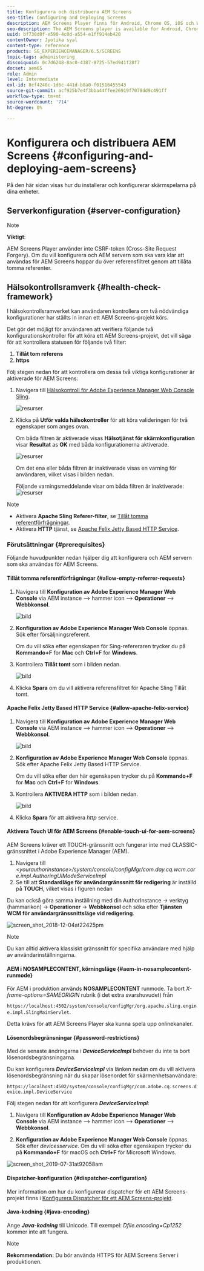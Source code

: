 ```yaml
---
title: Konfigurera och distribuera AEM Screens
seo-title: Configuring and Deploying Screens
description: AEM Screens Player finns för Android, Chrome OS, iOS och Windows. Den här sidan beskriver konfiguration och distribution av AEM Screens och sammanfattar även riktlinjerna för maskinvaruval för spelarenhet.
seo-description: The AEM Screens player is available for Android, Chrome OS, iOS, and Windows. This page describes the configuration and deployment of AEM Screens and also summarizes the h/w selection guidelines for player device.
uuid: bf730d0f-e590-4c0d-a554-e1ff914eb420
contentOwner: Jyotika syal
content-type: reference
products: SG_EXPERIENCEMANAGER/6.5/SCREENS
topic-tags: administering
discoiquuid: 0c7d6248-8ac0-4387-8725-57ed941f28f7
docset: aem65
role: Admin
level: Intermediate
exl-id: 8cf4240c-1d6c-441d-b8a0-f01516455543
source-git-commit: acf925b7e4f3bba44ffee26919f7078dd9c491ff
workflow-type: tm+mt
source-wordcount: '714'
ht-degree: 0%

---
```


# Konfigurera och distribuera AEM Screens {#configuring-and-deploying-aem-screens}

På den här sidan visas hur du installerar och konfigurerar skärmspelarna på dina enheter.

## Serverkonfiguration {#server-configuration}

>[!NOTE]
>
>**Viktigt**:
>
>AEM Screens Player använder inte CSRF-token (Cross-Site Request Forgery). Om du vill konfigurera och AEM servern som ska vara klar att användas för AEM Screens hoppar du över referensfiltret genom att tillåta tomma referenter.

## Hälsokontrollsramverk {#health-check-framework}

I hälsokontrollsramverket kan användaren kontrollera om två nödvändiga konfigurationer har ställts in innan ett AEM Screens-projekt körs.

Det gör det möjligt för användaren att verifiera följande två konfigurationskontroller för att köra ett AEM Screens-projekt, det vill säga för att kontrollera statusen för följande två filter:

1. **Tillåt tom referens**
2. **https**

Följ stegen nedan för att kontrollera om dessa två viktiga konfigurationer är aktiverade för AEM Screens:

1. Navigera till [Hälsokontroll för Adobe Experience Manager Web Console Sling](http://localhost:4502/system/console/healthcheck?tags=screensconfigs&amp;overrideGlobalTimeout=).

   ![resurser](assets/health-check1.png)


2. Klicka på **Utför valda hälsokontroller** för att köra valideringen för två egenskaper som anges ovan.

   Om båda filtren är aktiverade visas **Hälsotjänst för skärmkonfiguration** visar **Resultat** as **OK** med båda konfigurationerna aktiverade.

   ![resurser](assets/health-check2.png)

   Om det ena eller båda filtren är inaktiverade visas en varning för användaren, vilket visas i bilden nedan.

   Följande varningsmeddelande visar om båda filtren är inaktiverade:
   ![resurser](assets/health-check3.png)

>[!NOTE]
>
>* Aktivera **Apache Sling Referer-filter**, se [Tillåt tomma referentförfrågningar](/help/user-guide/configuring-screens-introduction.md#allow-empty-referrer-requests).
>* Aktivera **HTTP** tjänst, se [Apache Felix Jetty Based HTTP Service](/help/user-guide/configuring-screens-introduction.md#allow-apache-felix-service).


### Förutsättningar {#prerequisites}

Följande huvudpunkter nedan hjälper dig att konfigurera och AEM servern som ska användas för AEM Screens.

#### Tillåt tomma referentförfrågningar {#allow-empty-referrer-requests}

1. Navigera till **Konfiguration av Adobe Experience Manager Web Console** via AEM instance —> hammer icon —> **Operationer** —> **Webbkonsol**.

   ![bild](assets/config/empty-ref1.png)

1. **Konfiguration av Adobe Experience Manager Web Console** öppnas. Sök efter försäljningsreferent.

   Om du vill söka efter egenskapen för Sing-refereraren trycker du på **Kommando+F** for **Mac** och **Ctrl+F** for **Windows**.

1. Kontrollera **Tillåt tomt** som i bilden nedan.

   ![bild](assets/config/empty-ref2.png)

1. Klicka **Spara** om du vill aktivera referensfiltret för Apache Sling Tillåt tomt.


#### Apache Felix Jetty Based HTTP Service {#allow-apache-felix-service}

1. Navigera till **Konfiguration av Adobe Experience Manager Web Console** via AEM instance —> hammer icon —> **Operationer** —> **Webbkonsol**.

   ![bild](assets/config/empty-ref1.png)

1. **Konfiguration av Adobe Experience Manager Web Console** öppnas. Sök efter Apache Felix Jetty Based HTTP Service.

   Om du vill söka efter den här egenskapen trycker du på **Kommando+F** for **Mac** och **Ctrl+F** for **Windows**.

1. Kontrollera **AKTIVERA HTTP** som i bilden nedan.

   ![bild](assets/config/config-1.png)

1. Klicka **Spara** för att aktivera *http* service.

#### Aktivera Touch UI för AEM Screens {#enable-touch-ui-for-aem-screens}

AEM Screens kräver ett TOUCH-gränssnitt och fungerar inte med CLASSIC-gränssnittet i Adobe Experience Manager (AEM).

1. Navigera till *&lt;yourauthorinstance>/system/console/configMgr/com.day.cq.wcm.core.impl.AuthoringUIModeServiceImpl*
1. Se till att **Standardläge för användargränssnitt för redigering** är inställd på **TOUCH**, vilket visas i figuren nedan

Du kan också göra samma inställning med din AuthorInstance *->* verktyg (hammarikon) -> **Operationer** -> **Webbkonsol** och söka efter **Tjänsten WCM för användargränssnittsläge vid redigering**.

![screen_shot_2018-12-04at22425pm](assets/screen_shot_2018-12-04at22425pm.png)

>[!NOTE]
>
>Du kan alltid aktivera klassiskt gränssnitt för specifika användare med hjälp av användarinställningarna.

#### AEM i NOSAMPLECONTENT, körningsläge {#aem-in-nosamplecontent-runmode}

För AEM i produktion används **NOSAMPLECONTENT** runmode. Ta bort *X-frame-options=SAMEORIGIN* rubrik (i det extra svarshuvudet) från

`https://localhost:4502/system/console/configMgr/org.apache.sling.engine.impl.SlingMainServlet`.

Detta krävs för att AEM Screens Player ska kunna spela upp onlinekanaler.

#### Lösenordsbegränsningar {#password-restrictions}

Med de senaste ändringarna i ***DeviceServiceImpl*** behöver du inte ta bort lösenordsbegränsningarna.

Du kan konfigurera ***DeviceServiceImpl*** via länken nedan om du vill aktivera lösenordsbegränsning när du skapar lösenordet för skärmenhetsanvändare:

`https://localhost:4502/system/console/configMgr/com.adobe.cq.screens.device.impl.DeviceService`

Följ stegen nedan för att konfigurera ***DeviceServiceImpl***:

1. Navigera till **Konfiguration av Adobe Experience Manager Web Console** via AEM instance —> hammer icon —> **Operationer** —> **Webbkonsol**.

1. **Konfiguration av Adobe Experience Manager Web Console** öppnas. Sök efter *devicesservice*. Om du vill söka efter egenskapen trycker du på **Kommando+F** för macOS och **Ctrl+F** för Microsoft Windows.

![screen_shot_2019-07-31at92058am](assets/screen_shot_2019-07-31at92058am.png)

#### Dispatcher-konfiguration {#dispatcher-configuration}

Mer information om hur du konfigurerar dispatcher för ett AEM Screens-projekt finns i [Konfigurera Dispatcher för ett AEM Screens-projekt](dispatcher-configurations-aem-screens.md).

#### Java-kodning {#java-encoding}

Ange ***Java-kodning*** till Unicode. Till exempel: *Dfile.encoding=Cp1252* kommer inte att fungera.

>[!NOTE]
>**Rekommendation:**
>Du bör använda HTTPS för AEM Screens Server i produktionen.
